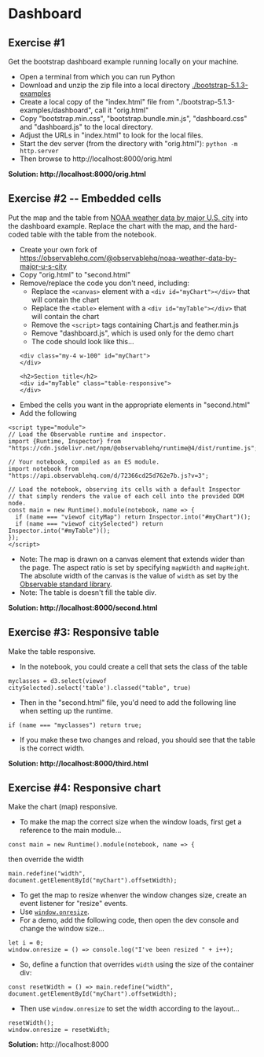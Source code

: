 
# Dashboard

## Exercise #1

Get the bootstrap dashboard example running locally on your machine.

* Open a terminal from which you can run Python
* Download and unzip the zip file into a local directory [./bootstrap-5.1.3-examples](./bootstrap-5.1.3-examples)
* Create a local copy of the "index.html" file from "./bootstrap-5.1.3-examples/dashboard", call it "orig.html"
* Copy "bootstrap.min.css", "bootstrap.bundle.min.js", "dashboard.css" and "dashboard.js" to the local directory.
* Adjust the URLs in "index.html" to look for the local files.
* Start the dev server (from the directory with "orig.html"): `python -m http.server`
* Then browse to http://localhost:8000/orig.html

**Solution: http://localhost:8000/orig.html**

## Exercise #2 -- Embedded cells

Put the map and the table from
[NOAA weather data by major U.S. city](https://observablehq.com/@observablehq/noaa-weather-data-by-major-u-s-city)
into the dashboard example. Replace the chart with the map, and the hard-coded table with the table from the notebook.

* Create your own fork of https://observablehq.com/@observablehq/noaa-weather-data-by-major-u-s-city
* Copy "orig.html" to "second.html"
* Remove/replace the code you don't need, including:
  * Replace the `<canvas>` element with a `<div id="myChart"></div>` that will contain the chart
  * Replace the `<table>` element with a `<div id="myTable"></div>` that will contain the chart
  * Remove the `<script>` tags containing Chart.js and feather.min.js
  * Remove "dashboard.js", which is used only for the demo chart
  * The code should look like this...
  ```
  <div class="my-4 w-100" id="myChart">
  </div>

  <h2>Section title</h2>
  <div id="myTable" class="table-responsive">
  </div>
  ```
* Embed the cells you want in the appropriate elements in "second.html"
* Add the following
```
<script type="module">
// Load the Observable runtime and inspector.
import {Runtime, Inspector} from "https://cdn.jsdelivr.net/npm/@observablehq/runtime@4/dist/runtime.js";

// Your notebook, compiled as an ES module.
import notebook from "https://api.observablehq.com/d/72366cd25d762e7b.js?v=3";

// Load the notebook, observing its cells with a default Inspector
// that simply renders the value of each cell into the provided DOM node.
const main = new Runtime().module(notebook, name => {
  if (name === "viewof cityMap") return Inspector.into("#myChart")();
  if (name === "viewof citySelected") return  Inspector.into("#myTable")();
});
</script>
```
* Note: The map is drawn on a canvas element that extends wider than the page.
  The aspect ratio is set by specifying `mapWidth` and `mapHeight`.
  The absolute width of the canvas is the value of `width` as set by
  the [Observable standard library](https://github.com/observablehq/stdlib#width).
* Note: The table is doesn't fill the table div.

**Solution: http://localhost:8000/second.html**

## Exercise #3: Responsive table

Make the table responsive.

* In the notebook, you could create a cell that sets the class of the table
```
myclasses = d3.select(viewof citySelected).select('table').classed("table", true)
```
* Then in the "second.html" file, you'd need to add the following line when setting up the runtime.
```
if (name === "myclasses") return true;
```
* If you make these two changes and reload, you should see that the table is the correct width.

**Solution: http://localhost:8000/third.html**

## Exercise #4: Responsive chart

Make the chart (map) responsive.

* To make the map the correct size when the window loads, first get a reference to the main module...
```
const main = new Runtime().module(notebook, name => {
```
then override the width
```
main.redefine("width", document.getElementById("myChart").offsetWidth);
```
* To get the map to resize whenver the window changes size, create an event listener for "resize" events.
* Use [`window.onresize`](https://developer.mozilla.org/en-US/docs/Web/API/Window/resize_event).
* For a demo, add the following code, then open the dev console and change the window size...
```
let i = 0;
window.onresize = () => console.log("I've been resized " + i++);
```
* So, define a function that overrides `width` using the size of the container div:
```
const resetWidth = () => main.redefine("width", document.getElementById("myChart").offsetWidth);
```
* Then use `window.onresize` to set the width according to the layout...
```
resetWidth();
window.onresize = resetWidth;
```

**Solution:** http://localhost:8000
